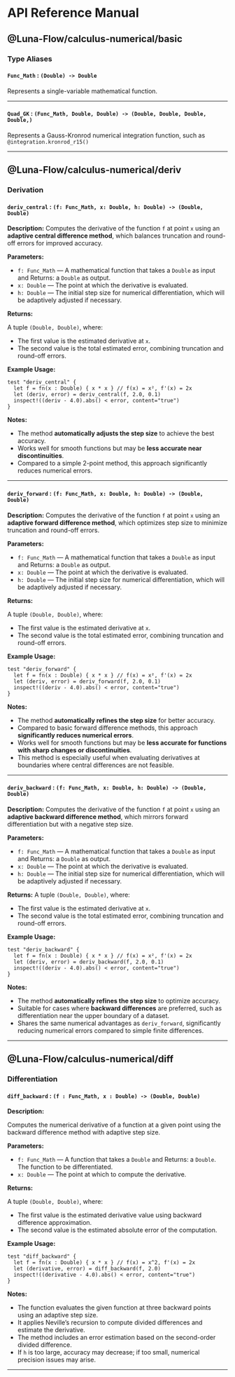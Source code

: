 # API Reference Manual

## @Luna-Flow/calculus-numerical/basic

### Type Aliases

#### `Func_Math` : `(Double) -> Double`

Represents a single-variable mathematical function.

---

#### `Quad_GK` : `(Func_Math, Double, Double) -> (Double, Double, Double, Double,)`

Represents a Gauss-Kronrod numerical integration function, such as `@integration.kronrod_r15()`

---

## @Luna-Flow/calculus-numerical/deriv

### Derivation

#### `deriv_central` : `(f: Func_Math, x: Double, h: Double) -> (Double, Double)`

**Description:**
Computes the derivative of the function `f` at point `x` using an **adaptive central difference method**, which balances truncation and round-off errors for improved accuracy.

**Parameters:**

- `f: Func_Math` — A mathematical function that takes a `Double` as input and Returns: a `Double` as output.
- `x: Double` — The point at which the derivative is evaluated.
- `h: Double` — The initial step size for numerical differentiation, which will be adaptively adjusted if necessary.

**Returns:**

A tuple `(Double, Double)`, where:

- The first value is the estimated derivative at `x`.
- The second value is the total estimated error, combining truncation and round-off errors.

**Example Usage:**

```moonbit
test "deriv_central" {
  let f = fn(x : Double) { x * x } // f(x) = x², f'(x) = 2x
  let (deriv, error) = deriv_central(f, 2.0, 0.1)
  inspect!((deriv - 4.0).abs() < error, content="true")
}
```

**Notes:**

- The method **automatically adjusts the step size** to achieve the best accuracy.
- Works well for smooth functions but may be **less accurate near discontinuities**.
- Compared to a simple 2-point method, this approach significantly reduces numerical errors.

---

#### `deriv_forward` : `(f: Func_Math, x: Double, h: Double) -> (Double, Double)`

**Description:**
Computes the derivative of the function `f` at point `x` using an **adaptive forward difference method**, which optimizes step size to minimize truncation and round-off errors.

**Parameters:**

- `f: Func_Math` — A mathematical function that takes a `Double` as input and Returns: a `Double` as output.
- `x: Double` — The point at which the derivative is evaluated.
- `h: Double` — The initial step size for numerical differentiation, which will be adaptively adjusted if necessary.

**Returns:**

A tuple `(Double, Double)`, where:

- The first value is the estimated derivative at `x`.
- The second value is the total estimated error, combining truncation and round-off errors.

**Example Usage:**

```moonbit
test "deriv_forward" {
  let f = fn(x : Double) { x * x } // f(x) = x², f'(x) = 2x
  let (deriv, error) = deriv_forward(f, 2.0, 0.1)
  inspect!((deriv - 4.0).abs() < error, content="true")
}
```

**Notes:**

- The method **automatically refines the step size** for better accuracy.
- Compared to basic forward difference methods, this approach **significantly reduces numerical errors**.
- Works well for smooth functions but may be **less accurate for functions with sharp changes or discontinuities**.
- This method is especially useful when evaluating derivatives at boundaries where central differences are not feasible.

---

#### `deriv_backward` : `(f: Func_Math, x: Double, h: Double) -> (Double, Double)`

**Description:**
Computes the derivative of the function `f` at point `x` using an **adaptive backward difference method**, which mirrors forward differentiation but with a negative step size.

**Parameters:**

- `f: Func_Math` — A mathematical function that takes a `Double` as input and Returns: a `Double` as output.
- `x: Double` — The point at which the derivative is evaluated.
- `h: Double` — The initial step size for numerical differentiation, which will be adaptively adjusted if necessary.

**Returns:**
A tuple `(Double, Double)`, where:

- The first value is the estimated derivative at `x`.
- The second value is the total estimated error, combining truncation and round-off errors.

**Example Usage:**

```moonbit
test "deriv_backward" {
  let f = fn(x : Double) { x * x } // f(x) = x², f'(x) = 2x
  let (deriv, error) = deriv_backward(f, 2.0, 0.1)
  inspect!((deriv - 4.0).abs() < error, content="true")
}
```

**Notes:**

- The method **automatically refines the step size** to optimize accuracy.
- Suitable for cases where **backward differences** are preferred, such as differentiation near the upper boundary of a dataset.
- Shares the same numerical advantages as `deriv_forward`, significantly reducing numerical errors compared to simple finite differences.

---

## @Luna-Flow/calculus-numerical/diff

### Differentiation

#### `diff_backward` : `(f : Func_Math, x : Double) -> (Double, Double)`

**Description:**

Computes the numerical derivative of a function at a given point using the backward difference method with adaptive step size.

**Parameters:**

- `f: Func_Math` — A function that takes a `Double` and Returns: a `Double`. The function to be differentiated.
- `x: Double` — The point at which to compute the derivative.

**Returns:**

A tuple `(Double, Double)`, where:

- The first value is the estimated derivative value using backward difference approximation.
- The second value is the estimated absolute error of the computation.

**Example Usage:**

```moonbit
test "diff_backward" {
  let f = fn(x : Double) { x * x } // f(x) = x^2, f'(x) = 2x
  let (derivative, error) = diff_backward(f, 2.0)
  inspect!((derivative - 4.0).abs() < error, content="true")
}
```

**Notes:**

- The function evaluates the given function at three backward points using an adaptive step size.
- It applies Neville’s recursion to compute divided differences and estimate the derivative.
- The method includes an error estimation based on the second-order divided difference.
- If `h` is too large, accuracy may decrease; if too small, numerical precision issues may arise.

---
